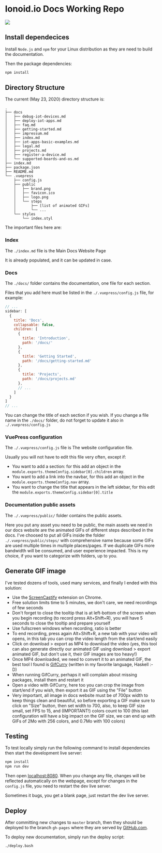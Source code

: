# Ionoid.io Docs Working Repo

![](https://github.com/ionoid/docs.ionoid.io/workflows/Build%20and%20test%20the%20site%20with%20node:lts/badge.svg)


## Install dependecices

Install `Node.js` and `npm` for your Linux distribution as they are need to build the documentation.

Then the package dependencies:
```bash
npm install
```

## Directory Structure

The current (May 23, 2020) directory structure is:

```
.
├── docs
│   ├── debug-iot-devices.md
│   ├── deploy-iot-apps.md
│   ├── faq.md
│   ├── getting-started.md
│   ├── impressum.md
│   ├── index.md
│   ├── iot-apps-basic-examples.md
│   ├── legal.md
│   ├── projects.md
│   ├── register-a-device.md
│   └── supported-boards-and-os.md
├── index.md
├── package.json
├── README.md
└── .vuepress
    ├── config.js
    ├── public
    │   ├── brand.png
    │   ├── favicon.ico
    │   ├── logo.png
    │   └── steps
    │       ├── [list of animated GIFs]
    │       └── ...
    └── styles
        └── index.styl
```

The important files here are:


### Index

The `./index.md` file is the Main Docs Website Page

It is already populated, and it can be updated in case.


### Docs

The `./docs/` folder contains the documentation, one file for each section.

Files that you add here must be listed in the `./.vuepress/config.js` file, for
example:

```js
// ...
sidebar: [
  {
    title: 'Docs',
    collapsable: false,
    children: [
      {
        title: 'Introduction',
        path: '/docs/'
      },
      {
        title: 'Getting Started',
        path: '/docs/getting-started.md'
      },
      {
        title: 'Projects',
        path: '/docs/projects.md'
      },
      // ...
    ]
  }
]
// ...
```

You can change the title of each section if you wish. If you change a file name
in the `./docs/` folder, do not forget to update it also in
`./.vuepress/config.js`


### VuePress configuration

The `./.vuepress/config.js` file is The website configuration file.

Usually you will not have to edit this file very often, except if:

- You want to add a section: for this add an object in the
  `module.exports.themeConfig.sidebar[0].children` array.
- You want to add a link into the navbar, for this add an object in the
  `module.exports.themeConfig.nav` array.
- You want to change the title that appears in the left sidebar, for this edit
  the `module.exports.themeConfig.sidebar[0].title`


### Documentation public assets

The `./.vuepress/public/` folder contains the public assets.

Here you put any asset you need to be public, the main assets we need in our
docs website are the animated GIFs of different steps described in the docs.
I've choosed to put all GIFs inside the folder `./.vuepress/public/steps/` with
comprehensive name because some GIFs are used multiple times in multiple
places/pages. If we duplicate GIFs more bandwidth will be consumed, and user
experience impacted. This is my choice, if you want to categorize with folders,
up to you.


## Generate GIF image

I've tested dozens of tools, used many services, and finally I ended with this
solution:

- Use the [ScreenCastify](https://www.screencastify.com/) extension on Chrome.
- Free solution limits time to 5 minutes, we don't care, we need recordings of
  few seconds
- Don't forget to close the tooltip that is at left-bottom of the screen when
  you begin recording (to record press Alt+Shift+R), you will have 5 seconds to
  close the tooltip and prepare yourself
- Use fullscreen windows when recording, ratio is better
- To end recording, press again Alt+Shift+R, a new tab with your video will
  opens, in this tab you can crop the video length from the start/end easily
- Click on download > export as MP4 to download the video (yes, this tool can
  also generate directly our animated GIF using download > export animated GIF,
  but don't use it, their GIF images are too heavy!)
- Once MP4 downloaded, we need to convert it to an animated GIF, the best tool
  I found is [GifCurry](https://github.com/lettier/gifcurry) (written in my
  favorite language, Haskell :-D)
- When running GifCurry, perhaps it will complain about missing packages,
  install them and restart it
- Open a video with GifCurry, here too you can crop the image from start/end if
  you wish, then export it as GIF using the "File" button
- Very important, all image in docs website must be of 700px width to keep
  things clean and beautiful, so before exporting a GIF make sure to click on
  "Size" button, then set width to 700, also, to keep GIF size small, set FPS
  to 15, and (IMPORTANT!) colors count to 100 (this last configuration will
  have a big impact on the GIF size, we can end up with GIFs of 2Mo with 256
  colors, and 0.7Mo with 100 colors)


## Testing

To test locally simply run the following command to install dependencies then start the development live server:

```bash
npm install
npm run dev
```

Then open [localhost:8080](http://localhost:8080). When you change any file,
changes will be reflected automatically on the webpage, except for changes in
the `config.js` file, you need to restart the dev live server.

Sometimes it bugs, you get a blank page, just restart the dev live server.


## Deploy

After committing new changes to `master` branch, then they should be deployed to the branch `gh-pages` where they are
served by [GitHub.com](https://github.com/).

To deploy new documentation, simply run the deploy script:

```bash
./deploy.bash
```
